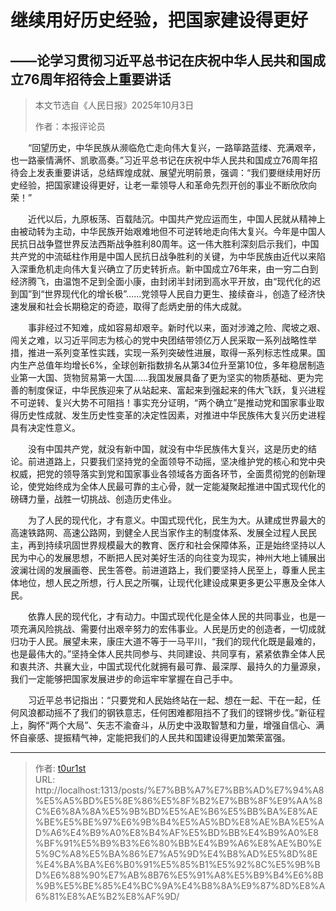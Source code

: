 # 

# 继续用好历史经验，把国家建设得更好

## ——论学习贯彻习近平总书记在庆祝中华人民共和国成立76周年招待会上重要讲话

> 本文节选自《人民日报》2025年10月3日
>
> 作者：本报评论员

　　“回望历史，中华民族从濒临危亡走向伟大复兴，一路筚路蓝缕、充满艰辛，也一路豪情满怀、凯歌高奏。”习近平总书记在庆祝中华人民共和国成立76周年招待会上发表重要讲话，总结辉煌成就、展望光明前景，强调：“我们要继续用好历史经验，把国家建设得更好，让老一辈领导人和革命先烈开创的事业不断欣欣向荣！”

　　近代以后，九原板荡、百载陆沉。中国共产党应运而生，中国人民就从精神上由被动转为主动，中华民族开始艰难地但不可逆转地走向伟大复兴。今年是中国人民抗日战争暨世界反法西斯战争胜利80周年。这一伟大胜利深刻启示我们，中国共产党的中流砥柱作用是中国人民抗日战争胜利的关键，为中华民族由近代以来陷入深重危机走向伟大复兴确立了历史转折点。新中国成立76年来，由一穷二白到经济腾飞，由温饱不足到全面小康，由封闭半封闭到高水平开放，由“现代化的迟到国”到“世界现代化的增长极”……党领导人民自力更生、接续奋斗，创造了经济快速发展和社会长期稳定的奇迹，取得了彪炳史册的伟大成就。

　　事非经过不知难，成如容易却艰辛。新时代以来，面对涉滩之险、爬坡之艰、闯关之难，以习近平同志为核心的党中央团结带领亿万人民采取一系列战略性举措，推进一系列变革性实践，实现一系列突破性进展，取得一系列标志性成果。国内生产总值年均增长6%，全球创新指数排名从第34位升至第10位，多年稳居制造业第一大国、货物贸易第一大国……我国发展具备了更为坚实的物质基础、更为完善的制度保证，中华民族迎来了从站起来、富起来到强起来的伟大飞跃，复兴进程不可逆转、复兴大势不可阻挡！事实充分证明，“两个确立”是推动党和国家事业取得历史性成就、发生历史性变革的决定性因素，对推进中华民族伟大复兴历史进程具有决定性意义。

　　没有中国共产党，就没有新中国，就没有中华民族伟大复兴，这是历史的结论。前进道路上，只要我们坚持党的全面领导不动摇，坚决维护党的核心和党中央权威，把党的领导落实到党和国家事业各领域各方面各环节，全面贯彻党的创新理论，使党始终成为全体人民最可靠的主心骨，就一定能凝聚起推进中国式现代化的磅礴力量，战胜一切挑战、创造历史伟业。

　　为了人民的现代化，才有意义。中国式现代化，民生为大。从建成世界最大的高速铁路网、高速公路网，到健全人民当家作主的制度体系、发展全过程人民民主，再到持续巩固世界规模最大的教育、医疗和社会保障体系，正是始终坚持以人民为中心的发展思想，不断把人民对美好生活的向往变为现实，神州大地上铺展出波澜壮阔的发展画卷、民生答卷。前进道路上，我们要坚持人民至上，尊重人民主体地位，想人民之所想，行人民之所嘱，让现代化建设成果更多更公平惠及全体人民。

　　依靠人民的现代化，才有动力。中国式现代化是全体人民的共同事业，也是一项充满风险挑战、需要付出艰辛努力的宏伟事业。人民是历史的创造者，一切成就归功于人民。展望未来，康庄大道不等于一马平川，“我们的现代化既是最难的，也是最伟大的。”坚持全体人民共同参与、共同建设、共同享有，紧紧依靠全体人民和衷共济、共襄大业，中国式现代化就拥有最可靠、最深厚、最持久的力量源泉，我们一定能够把国家发展进步的命运牢牢掌握在自己手中。

　　习近平总书记指出：“只要党和人民始终站在一起、想在一起、干在一起，任何风浪都动摇不了我们的钢铁意志，任何困难都阻挡不了我们的铿锵步伐。”新征程上，胸怀“两个大局”、矢志不渝奋斗，从历史中汲取智慧和力量，增强自信心、满怀自豪感、提振精气神，定能把我们的人民共和国建设得更加繁荣富强。

---

> 作者: [t0ur1st](https://github.com/tyd2000)  
> URL: http://localhost:1313/posts/%E7%BB%A7%E7%BB%AD%E7%94%A8%E5%A5%BD%E5%8E%86%E5%8F%B2%E7%BB%8F%E9%AA%8C%E6%8A%8A%E5%9B%BD%E5%AE%B6%E5%BB%BA%E8%AE%BE%E5%BE%97%E6%9B%B4%E5%A5%BD%E8%AE%BA%E5%AD%A6%E4%B9%A0%E8%B4%AF%E5%BD%BB%E4%B9%A0%E8%BF%91%E5%B9%B3%E6%80%BB%E4%B9%A6%E8%AE%B0%E5%9C%A8%E5%BA%86%E7%A5%9D%E4%B8%AD%E5%8D%8E%E4%BA%BA%E6%B0%91%E5%85%B1%E5%92%8C%E5%9B%BD%E6%88%90%E7%AB%8B76%E5%91%A8%E5%B9%B4%E6%8B%9B%E5%BE%85%E4%BC%9A%E4%B8%8A%E9%87%8D%E8%A6%81%E8%AE%B2%E8%AF%9D/  

